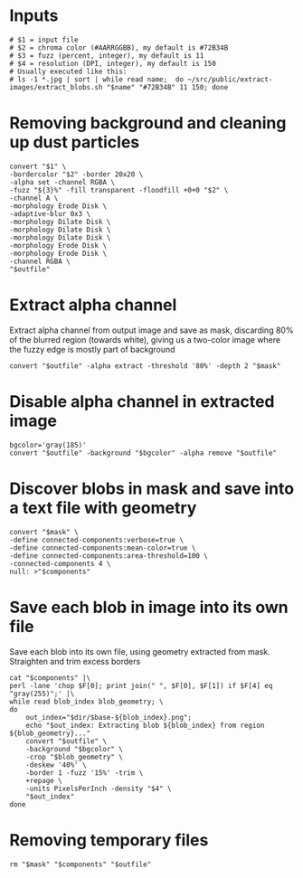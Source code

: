 # Inputs

    # $1 = input file
    # $2 = chroma color (#AARRGGBB), my default is #72B34B
    # $3 = fuzz (percent, integer), my default is 11
    # $4 = resolution (DPI, integer), my default is 150
    # Usually executed like this:
    # ls -1 *.jpg | sort | while read name;  do ~/src/public/extract-images/extract_blobs.sh "$name" "#72B34B" 11 150; done

# Removing background and cleaning up dust particles

    convert "$1" \
    -bordercolor "$2" -border 20x20 \
    -alpha set -channel RGBA \
    -fuzz "${3}%" -fill transparent -floodfill +0+0 "$2" \
    -channel A \
    -morphology Erode Disk \
    -adaptive-blur 0x3 \
    -morphology Dilate Disk \
    -morphology Dilate Disk \
    -morphology Dilate Disk \
    -morphology Erode Disk \
    -morphology Erode Disk \
    -channel RGBA \
    "$outfile"

# Extract alpha channel

Extract alpha channel from output image and save as mask, discarding 80%
of the blurred region (towards white), giving us a two-color image where
the fuzzy edge is mostly part of background

    convert "$outfile" -alpha extract -threshold '80%' -depth 2 "$mask"

# Disable alpha channel in extracted image

    bgcolor='gray(185)'
    convert "$outfile" -background "$bgcolor" -alpha remove "$outfile"


# Discover blobs in mask and save into a text file with geometry

    convert "$mask" \
    -define connected-components:verbose=true \
    -define connected-components:mean-color=true \
    -define connected-components:area-threshold=100 \
    -connected-components 4 \
    null: >"$components"

# Save each blob in image into its own file

Save each blob into its own file, using geometry extracted from mask.
Straighten and trim excess borders

    cat "$components" |\
    perl -lane 'chop $F[0]; print join(" ", $F[0], $F[1]) if $F[4] eq "gray(255)";' |\
    while read blob_index blob_geometry; \
    do
        out_index="$dir/$base-${blob_index}.png";
        echo "$out_index: Extracting blob ${blob_index} from region ${blob_geometry}..."
        convert "$outfile" \
        -background "$bgcolor" \
        -crop "$blob_geometry" \
        -deskew '40%' \
        -border 1 -fuzz '15%' -trim \
        +repage \
        -units PixelsPerInch -density "$4" \
        "$out_index"
    done

# Removing temporary files

    rm "$mask" "$components" "$outfile"

